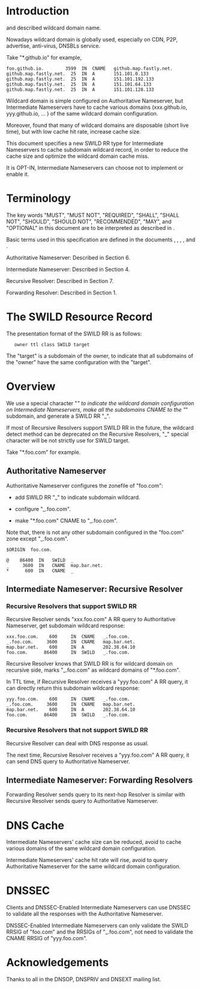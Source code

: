 # Introduction


[](#RFC1034) and [](#RFC4592) described wildcard domain name.

Nowadays wildcard domain is globally used, especially on CDN, P2P, advertise, anti-virus, DNSBLs service.

Take "*.github.io" for example, 

    foo.github.io.		  3599	IN	CNAME	github.map.fastly.net.
    github.map.fastly.net.	25	IN	A	    151.101.0.133
    github.map.fastly.net.	25	IN	A	    151.101.192.133
    github.map.fastly.net.	25	IN	A	    151.101.64.133
    github.map.fastly.net.	25	IN	A	    151.101.128.133

Wildcard domain is simple configured on Authoritative Nameserver, but Intermediate Nameservers have to cache various domains (xxx.github.io, yyy.github.io, ... ) of the same wildcard domain configuration.

Moreover, [](#DNSNoise) found that many of wildcard domains are disposable (short live time), but with low cache hit rate, increase cache size.

This document specifies a new SWILD RR type for Intermediate Nameservers to cache subdomain wildcard record, in order to reduce the cache size and optimize the wildcard domain cache miss.

It is OPT-IN, Intermediate Nameservers can choose not to implement or enable it.
   
# Terminology

The key words "MUST", "MUST NOT", "REQUIRED", "SHALL", "SHALL NOT", "SHOULD", "SHOULD NOT", "RECOMMENDED", "MAY", and "OPTIONAL" in this document are to be interpreted as described in [](#RFC2119).

Basic terms used in this specification are defined in the documents [](#RFC1034), [](#RFC1035), [](#RFC4592), [](#RFC7719), [](#RFC7871) and [](#RFC8020).

Authoritative Nameserver: Described in [](#RFC1035) Section 6.

Intermediate Nameserver: Described in [](#RFC7871) Section 4.

Recursive Resolver: Described in [](#RFC1035) Section 7. 

Forwarding Resolver: Described in [](#RFC2308) Section 1.  

# The SWILD Resource Record

The presentation format of the SWILD RR is as follows:

       owner ttl class SWILD target

The "target" is a subdomain of the owner, to indicate that all subdomains of the "owner" have the same configuration with the "target".

# Overview 

We use a special character "_" to indicate the wildcard domain configuration on Intermediate Nameservers, make all the subdomains CNAME to the "_" subdomain, and generate a SWILD RR "_".

If most of Recursive Resolvers support SWILD RR in the future, the wildcard detect method can be deprecated on the Recursive Resolvers, "_" special character will be not strictly use for SWILD target.

Take  "*.foo.com" for example.

## Authoritative Nameserver

Authoritative Nameserver configures the zonefile of "foo.com": 

- add SWILD RR "_" to indicate subdomain wildcard.

- configure "_.foo.com".

- make "*.foo.com" CNAME to "_.foo.com". 

Note that, there is not any other subdomain configured in the "foo.com" zone except "_.foo.com".

    $ORIGIN  foo.com.

    @    86400  IN   SWILD  _
    _     3600  IN   CNAME  map.bar.net.
    *      600  IN   CNAME  _

## Intermediate Nameserver: Recursive Resolver

### Recursive Resolvers that support SWILD RR

Recursive Resolver sends "xxx.foo.com" A RR query to Authoritative Nameserver, get subdomain wildcard response:

    xxx.foo.com.	600	    IN	CNAME	_.foo.com.
    _.foo.com.	   3600	    IN	CNAME	map.bar.net.
    map.bar.net.	600	    IN	A	    202.38.64.10
    foo.com.      86400     IN  SWILD   _.foo.com.

Recursive Resolver knows that SWILD RR is for wildcard domain on recursive side, marks "_.foo.com" as wildcard domains of "*.foo.com".  

In TTL time, if Recursive Resolver receives a "yyy.foo.com" A RR query, it can directly return this subdomain wildcard response:

    yyy.foo.com.	600	    IN	CNAME	_.foo.com.
    _.foo.com.	   3600	    IN	CNAME	map.bar.net.
    map.bar.net.	600	    IN	A	    202.38.64.10
    foo.com.      86400     IN  SWILD   _.foo.com.

### Recursive Resolvers that not support SWILD RR

Recursive Resolver can deal with DNS response as usual.

The next time, Recursive Resolver receives a "yyy.foo.com" A RR query, it can send DNS query to Authoritative Nameserver.

## Intermediate Nameserver: Forwarding Resolvers

Forwarding Resolver sends query to its next-hop Resolver is similar with Recursive Resolver sends query to Authoritative Nameserver.

# DNS Cache

Intermediate Nameservers' cache size can be reduced, avoid to cache various domains of the same wildcard domain configuration. 

Intermediate Nameservers' cache hit rate will rise, avoid to query Authoritative Nameserver for the same wildcard domain configuration.

# DNSSEC

Clients and DNSSEC-Enabled Intermediate Nameservers can use DNSSEC to validate all the responses with the Authoritative Nameserver.

DNSSEC-Enabled Intermediate Nameservers can only validate the SWILD RRSIG of "foo.com" and the RRSIGs of "_.foo.com", not need to validate the CNAME RRSIG of "yyy.foo.com".

# Acknowledgements

Thanks to all in the DNSOP, DNSPRIV and DNSEXT mailing list.
